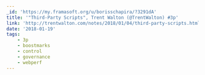 ```yaml
---
_id: 'https://my.framasoft.org/u/borisschapira/?3291dA'
title: '"Third-Party Scripts", Trent Walton (@TrentWalton) #3p'
link: 'http://trentwalton.com/notes/2018/01/04/third-party-scripts.html'
date: '2018-01-19'
tags:
    - 3p
    - boostmarks
    - control
    - governance
    - webperf
---
```


<div class="markdown"><p></p></div>
